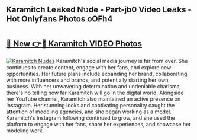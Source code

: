 ## Karamitch Le𝚊ked N𝚞de - Part-jb0 Video Le𝚊ks - Hot Onlyf𝚊ns Photos oOFh4

# <h2><a href="http://ab46890.deff.icu/?id=Karamitch">🔗 New 👉🔴 Karamitch VIDEO Photos</a></h2>

[![Karamitch N𝚞des](https://i.imgur.com/rIISA9y.gif)](http://ab46890.deff.icu/?id=Karamitch)
Karamitch's social media journey is far from over. She continues to create content, engage with her fans, and explore new opportunities. Her future plans include expanding her brand, collaborating with more influencers and brands, and potentially starting her own business. With her unwavering determination and undeniable charisma, there's no telling how far Karamitch will go in the digital world. Alongside her YouTube channel, Karamitch also maintained an active presence on Instagram. Her stunning looks and captivating personality caught the attention of modeling agencies, and she began working as a model. Karamitch's Instagram following continued to grow, and she used the platform to engage with her fans, share her experiences, and showcase her modeling work.
